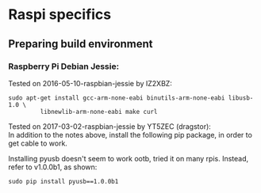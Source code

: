 # Raspi specifics #

## Preparing build environment ##

### Raspberry Pi Debian Jessie: ###

Tested on 2016-05-10-raspbian-jessie by IZ2XBZ:

    sudo apt-get install gcc-arm-none-eabi binutils-arm-none-eabi libusb-1.0 \
             libnewlib-arm-none-eabi make curl

Tested on 2017-03-02-raspbian-jessie by YT5ZEC (dragstor):    
In addition to the notes above, install the following pip package, in order to get cable to work.

Installing pyusb doesn't seem to work ootb, tried it on many rpis. Instead, refer to v1.0.0b1, as shown:


    sudo pip install pyusb==1.0.0b1

